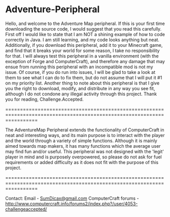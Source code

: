 Adventure-Peripheral
====================

Hello, and welcome to the Adventure Map peripheral. If this is your first time downloading the source code, I would suggest that you read this carefully. First off I would like to state that I am NOT a shining example of how to code correctly in Java. I am still learning, and my code looks anything but neat. Additionally, if you download this peripheral, add it to your Minecraft game, and find that it breaks your world for some reason, I take no responsibility for that. I will always test this peripheral in a vanilla environment (with the exception of Forge and ComputerCraft), and therefore any damage that may ensue from running this peripheral with an incompatible mod is not my issue. Of course, if you do run into issues, I will be glad to take a look at them to see what I can do to fix them, but do not assume that I will put it #1 on my priority list. Another thing to note about this peripheral is that I give you the right to download, modify, and distribute in any way you see fit, although I do not condone any illegal activity through this project. Thank you for reading, Challenge.Accepted.

=======================================================================================================================

The AdventureMap Peripheral extends the functionality of ComputerCraft in neat and interesting ways, and its main purpose is to interact with the player and the world through a variety of simple functions. Although it is mainly aimed towards map makers, it has many functions which the average user may find fun and/or useful. This  peripheral was not designed with the 'legit' player in mind and is purposely overpowered, so please do not ask for fuel requirements or added difficulty as it does not fit with the purpose of this project.

=======================================================================================================================

Contact: 
Email - SumDicax@gmail.com
ComputerCraft forums - http://www.computercraft.info/forums2/index.php?/user/4053-challengeaccepted/
